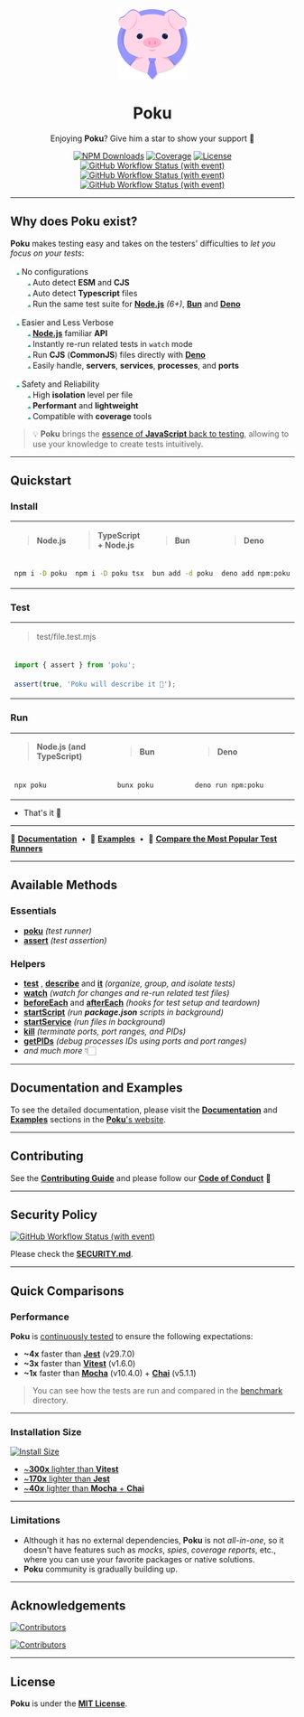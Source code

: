 [node-version-url]: https://github.com/nodejs/node
[bun-version-url]: https://github.com/oven-sh/bun
[deno-version-url]: https://github.com/denoland/deno
[typescript-url]: https://github.com/microsoft/TypeScript
[ci-linux-url]: https://github.com/wellwelwel/poku/actions/workflows/ci_coverage-linux.yml?query=branch%3Amain
[ci-linux-image]: https://img.shields.io/github/actions/workflow/status/wellwelwel/poku/ci_coverage-linux.yml?event=push&style=flat-square&label=&branch=main&logo=ubuntu&logoColor=white
[ci-osx-url]: https://github.com/wellwelwel/poku/actions/workflows/ci_coverage-osx.yml?query=branch%3Amain
[ci-osx-image]: https://img.shields.io/github/actions/workflow/status/wellwelwel/poku/ci_coverage-osx.yml?event=push&style=flat-square&label=&branch=main&logo=apple&logoColor=white
[ci-windows-url]: https://github.com/wellwelwel/poku/actions/workflows/ci_coverage-windows.yml?query=branch%3Amain
[ci-windows-image]: https://img.shields.io/github/actions/workflow/status/wellwelwel/poku/ci_coverage-windows.yml?event=push&style=flat-square&label=&branch=main&logo=windows&logoColor=white
[ql-url]: https://github.com/wellwelwel/poku/actions/workflows/ci_codeql.yml?query=branch%3Amain
[ql-image]: https://img.shields.io/github/actions/workflow/status/wellwelwel/poku/ci_codeql.yml?event=push&style=flat-square&label=&branch=main&logo=github&logoColor=white
[coverage-image]: https://img.shields.io/codecov/c/github/wellwelwel/poku?style=flat-square&label=Coverage
[coverage-url]: https://app.codecov.io/github/wellwelwel/poku
[downloads-image]: https://img.shields.io/npm/dt/poku.svg?style=flat-square&label=Downloads&logo=npm&logoColor=white&color=1e90ff
[downloads-url]: https://www.npmjs.com/package/poku
[license-url]: https://github.com/wellwelwel/poku/blob/main/LICENSE
[license-image]: https://img.shields.io/npm/l/poku.svg?maxAge=2592000&color=9c88ff&style=flat-square&label=License

<div align="center">
<img width="125" height="125" alt="Logo" src="https://raw.githubusercontent.com/wellwelwel/poku/main/.github/assets/readme/poku.svg">

# Poku

Enjoying **Poku**? Give him a star to show your support 🌟

[![NPM Downloads][downloads-image]][downloads-url]
[![Coverage][coverage-image]][coverage-url]
[![License][license-image]][license-url]<br />
[![GitHub Workflow Status (with event)][ci-linux-image]][ci-linux-url]
[![GitHub Workflow Status (with event)][ci-osx-image]][ci-osx-url]
[![GitHub Workflow Status (with event)][ci-windows-image]][ci-windows-url]

</div>

---

## Why does Poku exist?

**Poku** makes testing easy and takes on the testers' difficulties to _let you focus on your tests_:

<img width="16" height="16" alt="check" src="https://raw.githubusercontent.com/wellwelwel/poku/main/.github/assets/readme/check.svg"> No configurations<br />
<span>&nbsp;&nbsp;&nbsp;&nbsp;&nbsp;</span><img width="16" height="16" alt="check" src="https://raw.githubusercontent.com/wellwelwel/poku/main/.github/assets/readme/check.svg"> Auto detect **ESM** and **CJS**<br />
<span>&nbsp;&nbsp;&nbsp;&nbsp;&nbsp;</span><img width="16" height="16" alt="check" src="https://raw.githubusercontent.com/wellwelwel/poku/main/.github/assets/readme/check.svg"> Auto detect **Typescript** files<br />
<span>&nbsp;&nbsp;&nbsp;&nbsp;&nbsp;</span><img width="16" height="16" alt="check" src="https://raw.githubusercontent.com/wellwelwel/poku/main/.github/assets/readme/check.svg"> Run the same test suite for [**Node.js**][node-version-url] _(6+)_, [**Bun**][bun-version-url] and [**Deno**][deno-version-url]<br />

<img width="16" height="16" alt="check" src="https://raw.githubusercontent.com/wellwelwel/poku/main/.github/assets/readme/check.svg"> Easier and Less Verbose<br />
<span>&nbsp;&nbsp;&nbsp;&nbsp;&nbsp;</span><img width="16" height="16" alt="check" src="https://raw.githubusercontent.com/wellwelwel/poku/main/.github/assets/readme/check.svg"> [**Node.js**][node-version-url] familiar **API**<br />
<span>&nbsp;&nbsp;&nbsp;&nbsp;&nbsp;</span><img width="16" height="16" alt="check" src="https://raw.githubusercontent.com/wellwelwel/poku/main/.github/assets/readme/check.svg"> Instantly re-run related tests in `watch` mode<br />
<span>&nbsp;&nbsp;&nbsp;&nbsp;&nbsp;</span><img width="16" height="16" alt="check" src="https://raw.githubusercontent.com/wellwelwel/poku/main/.github/assets/readme/check.svg"> Run **CJS** (**CommonJS**) files directly with [**Deno**][deno-version-url]<br />
<span>&nbsp;&nbsp;&nbsp;&nbsp;&nbsp;</span><img width="16" height="16" alt="check" src="https://raw.githubusercontent.com/wellwelwel/poku/main/.github/assets/readme/check.svg"> Easily handle, **servers**, **services**, **processes**, and **ports**<br />

<img width="16" height="16" alt="check" src="https://raw.githubusercontent.com/wellwelwel/poku/main/.github/assets/readme/check.svg"> Safety and Reliability<br />
<span>&nbsp;&nbsp;&nbsp;&nbsp;&nbsp;</span><img width="16" height="16" alt="check" src="https://raw.githubusercontent.com/wellwelwel/poku/main/.github/assets/readme/check.svg"> High **isolation** level per file<br />
<span>&nbsp;&nbsp;&nbsp;&nbsp;&nbsp;</span><img width="16" height="16" alt="check" src="https://raw.githubusercontent.com/wellwelwel/poku/main/.github/assets/readme/check.svg"> **Performant** and **lightweight**<br />
<span>&nbsp;&nbsp;&nbsp;&nbsp;&nbsp;</span><img width="16" height="16" alt="check" src="https://raw.githubusercontent.com/wellwelwel/poku/main/.github/assets/readme/check.svg"> Compatible with **coverage** tools

> 💡 **Poku** brings the [essence of **JavaScript** back to testing](https://poku.io/docs/philosophy), allowing to use your knowledge to create tests intuitively.

---

## Quickstart

### Install

<table>
<tr>
<td><blockquote><b>Node.js</b</blockquote></td>
<td><blockquote><b>TypeScript + Node.js</b</blockquote></td>
<td><blockquote><b>Bun</b</blockquote></td>
<td><blockquote><b>Deno</b</blockquote></td>
</tr>
<tr>
<td width="400">

```bash
npm i -D poku
```

</td>
<td width="400">

```bash
npm i -D poku tsx
```

</td>
<td width="400">

```bash
bun add -d poku
```

</td>
<td width="400">

```bash
deno add npm:poku
```

</td>
</tr>
</table>

### Test

<table>
<tr>
<td>
<blockquote>test/file.test.mjs</blockquote>
</td>
</tr>
<tr>
<td width="1200">

```ts
import { assert } from 'poku';

assert(true, 'Poku will describe it 🐷');
```

</td>
</tr>
</table>

### Run

<table>
<tr>
<td><blockquote><b>Node.js (and TypeScript)</b</blockquote></td>
<td><blockquote><b>Bun</b</blockquote></td>
<td><blockquote><b>Deno</b</blockquote></td>
</tr>
<tr>
<td width="400">

```bash
npx poku
```

</td>
<td width="400">

```bash
bunx poku
```

</td>
<td width="400">

```bash
deno run npm:poku
```

</td>
</tr>
</table>

- That's it 🎉

---

🐷 [**Documentation**](https://poku.io)<span>&nbsp;&nbsp;•&nbsp;&nbsp;</span>🧪 [**Examples**](https://poku.io/docs/category/examples)<span>&nbsp;&nbsp;•&nbsp;&nbsp;</span>🔬 [**Compare the Most Popular Test Runners**](https://poku.io/docs/comparing)

---

## Available Methods

### Essentials

- [**poku**](https://poku.io/docs/category/poku) _(test runner)_
- [**assert**](https://poku.io/docs/documentation/assert) _(test assertion)_

### Helpers

- [**test**](https://poku.io/docs/documentation/helpers/test)
  , [**describe**](https://poku.io/docs/documentation/helpers/describe) and [**it**](https://poku.io/docs/documentation/helpers/it) _(organize, group, and isolate tests)_
- [**watch**](https://poku.io/docs/documentation/poku/options/watch) _(watch for changes and re-run related test files)_
- [**beforeEach**](https://poku.io/docs/category/beforeeach-and-aftereach) and [**afterEach**](https://poku.io/docs/category/beforeeach-and-aftereach) _(hooks for test setup and teardown)_
- [**startScript**](https://poku.io/docs/documentation/startScript) _(run **package.json** scripts in background)_
- [**startService**](https://poku.io/docs/documentation/startService) _(run files in background)_
- [**kill**](https://poku.io/docs/documentation/processes/kill) _(terminate ports, port ranges, and PIDs)_
- [**getPIDs**](https://poku.io/docs/documentation/processes/get-pids) _(debug processes IDs using ports and port ranges)_
- _and much more_ 👇🏻

---

## Documentation and Examples

To see the detailed documentation, please visit the [**Documentation**](https://poku.io/docs/category/documentation) and [**Examples**](https://poku.io/docs/category/examples) sections in the [**Poku**'s website](https://poku.io).

---

## Contributing

See the [**Contributing Guide**](https://github.com/wellwelwel/poku/blob/main/CONTRIBUTING.md) and please follow our [**Code of Conduct**](https://github.com/wellwelwel/poku/blob/main/CODE_OF_CONDUCT.md) 🚀

---

## Security Policy

[![GitHub Workflow Status (with event)][ql-image]][ql-url]

Please check the [**SECURITY.md**](https://github.com/wellwelwel/poku/blob/main/SECURITY.md).

---

## Quick Comparisons

### Performance

**Poku** is [continuously tested](https://github.com/wellwelwel/poku/blob/main/.github/workflows/ci_benchmark.yml) to ensure the following expectations:

- **~4x** faster than [**Jest**](https://github.com/jestjs/jest) (v29.7.0)
- **~3x** faster than [**Vitest**](https://github.com/vitest-dev/vitest) (v1.6.0)
- **~1x** faster than [**Mocha**](https://github.com/mochajs/mocha) (v10.4.0) + [**Chai**](https://github.com/chaijs/chai) (v5.1.1)

> You can see how the tests are run and compared in the [benchmark](https://github.com/wellwelwel/poku/tree/main/benchmark) directory.

---

### Installation Size

[![Install Size](https://packagephobia.com/badge?p=poku)](https://pkg-size.dev/poku)

- [~**300x** lighter than **Vitest**](https://pkg-size.dev/vitest)
- [~**170x** lighter than **Jest**](https://pkg-size.dev/jest)
- [~**40x** lighter than **Mocha** + **Chai**](https://pkg-size.dev/mocha%20chai)

---

### Limitations

- Although it has no external dependencies, **Poku** is not _all-in-one_, so it doesn't have features such as _mocks_, _spies_, _coverage reports_, etc., where you can use your favorite packages or native solutions.
- **Poku** community is gradually building up.

---

## Acknowledgements

[![Contributors](https://img.shields.io/github/contributors/wellwelwel/poku?style=flat-square)](https://github.com/wellwelwel/poku/graphs/contributors)

[![Contributors](https://opencollective.com/poku/contributors.svg?width=890&button=false)](https://github.com/wellwelwel/poku/graphs/contributors)

---

## License

**Poku** is under the [**MIT License**](https://github.com/wellwelwel/poku/blob/main/LICENSE).
